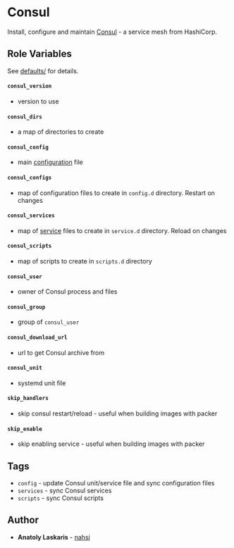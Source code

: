 # Consul

Install, configure and maintain [Consul](https://www.consul.io) - a service mesh
from HashiCorp.

## Role Variables

See [defaults/](https://github.com/nahsi/ansible-consul/blob/master/defaults/)
for details.

#### `consul_version`

- version to use

#### `consul_dirs`

- a map of directories to create

#### `consul_config`

- main [configuration](https://www.consul.io/docs/agent/options) file

#### `consul_configs`

- map of configuration files to create in `config.d` directory. Restart on
  changes

#### `consul_services`

- map of [service](https://www.consul.io/docs/discovery/services) files to
  create in `service.d` directory. Reload on changes

#### `consul_scripts`

- map of scripts to create in `scripts.d` directory

#### `consul_user`

- owner of Consul process and files

#### `consul_group`

- group of `consul_user`

#### `consul_download_url`

- url to get Consul archive from

#### `consul_unit`

- systemd unit file

#### `skip_handlers`

- skip consul restart/reload - useful when building images with packer

#### `skip_enable`

- skip enabling service - useful when building images with packer

## Tags

- `config` - update Consul unit/service file and sync configuration files
- `services` - sync Consul services
- `scripts` - sync Consul scripts

## Author

- **Anatoly Laskaris** - [nahsi](https://github.com/nahsi)
